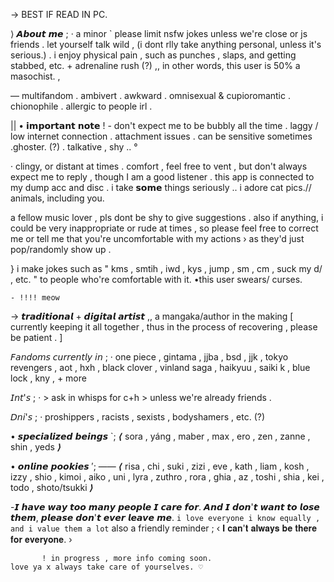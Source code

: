   → BEST IF READ IN PC.

⟩ 𝘼𝙗𝙤𝙪𝙩 𝙢𝙚 ;
· a minor ` please limit nsfw jokes unless we're close or js friends . let yourself talk wild , (i dont rlly take anything personal, unless it's serious.) . i enjoy physical pain , such as punches , slaps, and getting stabbed, etc. + adrenaline rush (?) ,, in other words, this user is 50% a masochist.  , 

— multifandom . ambivert . awkward . omnisexual & cupioromantic . chionophile . allergic to people irl .

|| • 𝗶𝗺𝗽𝗼𝗿𝘁𝗮𝗻𝘁 𝗻𝗼𝘁𝗲 ! - don't expect me to be bubbly all the time . laggy / low internet connection . attachment issues . can be sensitive sometimes .ghoster. (?) . talkative , shy .. °

· clingy, or distant at times . comfort , feel free to vent , but don't always expect me to reply , though I am a good listener . this app is connected to my dump acc and disc . i take 𝘀𝗼𝗺𝗲 things seriously .. i adore cat pics.// animals, including you.

 a fellow music lover , pls dont be shy to give suggestions . 
  also if anything, i could be very inappropriate or rude at times , so please feel free to correct me or tell me that you're uncomfortable with my actions › as they'd just pop/randomly show up .
  
 } i make jokes such as " kms , smtih , iwd , kys , jump , sm , cm , suck my d/ , etc. " to people who're comfortable with it.
        •this user swears/ curses.
        
    - !!!! meow 
 
  → 𝙩𝙧𝙖𝙙𝙞𝙩𝙞𝙤𝙣𝙖𝙡 + 𝙙𝙞𝙜𝙞𝙩𝙖𝙡 𝙖𝙧𝙩𝙞𝙨𝙩 ,, a mangaka/author in the making
[ currently keeping it all together , thus in the process of recovering , please be patient . ]

𝘍𝘢𝘯𝘥𝘰𝘮𝘴 𝘤𝘶𝘳𝘳𝘦𝘯𝘵𝘭𝘺 𝘪𝘯 ;
· one piece , gintama , jjba , bsd , jjk , tokyo revengers , aot , hxh , black clover , vinland saga , haikyuu , saiki k , blue lock , kny , + more 

𝘐𝘯𝘵'𝘴 ;
· > ask in whisps for c+h > unless we're already friends . 

𝘋𝘯𝘪'𝘴 ; 
· proshippers , racists , sexists , bodyshamers , etc. (?)

• 𝙨𝙥𝙚𝙘𝙞𝙖𝙡𝙞𝙯𝙚𝙙 𝙗𝙚𝙞𝙣𝙜𝙨 `;
⟨ sora , yáng , maber , max , ero , zen , zanne , shin , yeds ⟩

• 𝙤𝙣𝙡𝙞𝙣𝙚 𝙥𝙤𝙤𝙠𝙞𝙚𝙨 ′;
—— ⟨ risa , chi , suki , zizi , eve , kath , liam , kosh , izzy , shio , kimoi , aiko , uni , lyra , zuthro , rora , ghia , az , toshi , shia , kei , todo , shoto/tsukki ⟩

  -𝙄 𝙝𝙖𝙫𝙚 𝙬𝙖𝙮 𝙩𝙤𝙤 𝙢𝙖𝙣𝙮 𝙥𝙚𝙤𝙥𝙡𝙚 𝙄 𝙘𝙖𝙧𝙚 𝙛𝙤𝙧. 𝘼𝙣𝙙 𝙄 𝙙𝙤𝙣'𝙩 𝙬𝙖𝙣𝙩 𝙩𝙤 𝙡𝙤𝙨𝙚 𝙩𝙝𝙚𝙢, 𝙥𝙡𝙚𝙖𝙨𝙚 𝙙𝙤𝙣'𝙩 𝙚𝙫𝙚𝙧 𝙡𝙚𝙖𝙫𝙚 𝙢𝙚. `i love everyone i know equally , and i value them a lot`
      also a friendly reminder ; 
  ‹  𝐈 𝐜𝐚𝐧'𝐭 𝐚𝐥𝐰𝐚𝐲𝐬 𝐛𝐞 𝐭𝐡𝐞𝐫𝐞 𝐟𝐨𝐫 𝐞𝐯𝐞𝐫𝐲𝐨𝐧𝐞. ›
    
           ! in progress , more info coming soon. 
    love ya x always take care of yourselves. ⁠♡
